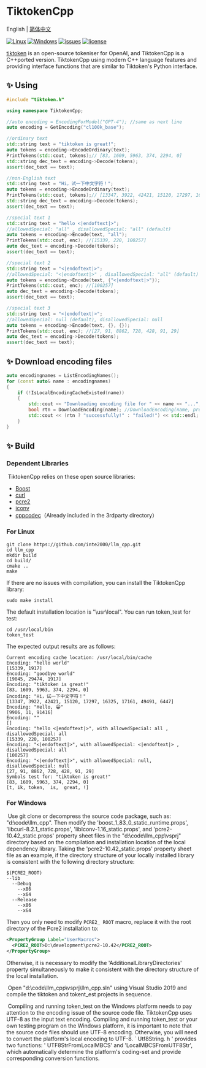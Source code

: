 # TiktokenCpp

English | [简体中文](README_zh.md)

[![Linux](https://badgen.net/badge/Linux/success/green?icon=github)](https://github.com/inte2000/llm_cpp/actions/workflows/CI.yml?query=branch%3Amaster)
[![Windows](https://badgen.net/badge/Windows/success/green?icon=github)](https://github.com/inte2000/llm_cpp/actions/workflows/CI.yml?query=branch%3Amaster)
[![issues](https://badgen.net/github/issues/inte2000/llm_cpp?icon=github)](https://github.com/inte2000/llm_cpp/issues)
[![license](https://badgen.net/github/license/inte2000/llm_cpp?icon=github)](LICENSE)



[tiktoken](https://github.com/openai/tiktoken) is an open-source tokeniser for OpenAI, and TiktokenCpp is a C++ported version. TiktokenCpp using modern C++ language features and providing interface functions that are similar to Tiktoken's Python interface.  



## ✨ Using

```c++
#include "tiktoken.h"

using namespace TiktokenCpp;

//auto encoding = EncodingForModel("GPT-4"); //same as next line
auto encoding = GetEncoding("cl100k_base");

//ordinary text 
std::string text = "tiktoken is great!";
auto tokens = encoding->EncodeOrdinary(text);
PrintTokens(std::cout, tokens);// [83, 1609, 5963, 374, 2294, 0]
std::string dec_text = encoding->Decode(tokens);
assert(dec_text == text);

//non-English text
std::string text = "Hi，试一下中文字符！";
auto tokens = encoding->EncodeOrdinary(text);
PrintTokens(std::cout, tokens);// [13347, 3922, 42421, 15120, 17297, 16325, 17161, 49491, 6447]
std::string dec_text = encoding->Decode(tokens);
assert(dec_text == text);

//special text 1
std::string text = "hello <|endoftext|>";
//allowedSpecial: "all" , disallowedSpecial: "all" (default)
auto tokens = encoding->Encode(text, "all"); 
PrintTokens(std::cout, enc); //[15339, 220, 100257]
auto dec_text = encoding->Decode(tokens);
assert(dec_text == text);

//special text 2
std::string text = "<|endoftext|>";
//allowedSpecial: "<|endoftext|>" , disallowedSpecial: "all" (default)
auto tokens = encoding->Encode(text, {"<|endoftext|>"});
PrintTokens(std::cout, enc); //[100257]
auto dec_text = encoding->Decode(tokens);
assert(dec_text == text);

//special text 3
std::string text = "<|endoftext|>";
//allowedSpecial: null (default), disallowedSpecial: null
auto tokens = encoding->Encode(text, {}, {});
PrintTokens(std::cout, enc); //[27, 91, 8862, 728, 428, 91, 29]
auto dec_text = encoding->Decode(tokens);
assert(dec_text == text);
```

## ✨ Download encoding files

```c++
auto encodingnames = ListEncodingNames();
for (const auto& name : encodingnames)
{
    if (!IsLocalEncodingCacheExisted(name))
    {
        std::cout << "Downloading encoding file for " << name << "...";
        bool rtn = DownloadEncoding(name); //DownloadEncoding(name, proxy);
        std::cout << (rtn ? "successfully!" : "failed!") << std::endl;
    }
}
```



## ✨ Build

### Dependent Libraries 

​        TiktokenCpp relies on these open source libraries: 

- [Boost](https://www.boost.org)
- [curl](https://curl.se/libcurl/)
- [pcre2](https://github.com/PCRE2Project/pcre2)
- [iconv](https://www.gnu.org/software/libiconv/)
- [cppcodec](https://github.com/tplgy/cppcodec)（Already included in the 3rdparty directory）

### For Linux

```shell
git clone https://github.com/inte2000/llm_cpp.git
cd llm_cpp
mkdir build
cd build/
cmake ..
make
```

If there are no issues with compilation, you can install the TiktokenCpp library:

```shell
sudo make install
```

The default installation location is "\usr\local". You can run token_test for test:

```shell
cd /usr/local/bin
token_test
```

The expected output results are as follows:

```text
Current encoding cache location: /usr/local/bin/cache
Encoding: "hello world"
[15339, 1917]
Encoding: "goodbye world"
[19045, 29474, 1917]
Encoding: "tiktoken is great!"
[83, 1609, 5963, 374, 2294, 0]
Encoding: "Hi，试一下中文字符！"
[13347, 3922, 42421, 15120, 17297, 16325, 17161, 49491, 6447]
Encoding: "Hello, 😀"
[9906, 11, 91416]
Encoding: ""
[]
Encoding: "hello <|endoftext|>", with allowedSpecial: all , disallowedSpecial: all
[15339, 220, 100257]
Encoding: "<|endoftext|>", with allowedSpecial: <|endoftext|> , disallowedSpecial: all
[100257]
Encoding: "<|endoftext|>", with allowedSpecial: null, disallowedSpecial: null
[27, 91, 8862, 728, 428, 91, 29]
Symbols test for: "tiktoken is great!"
[83, 1609, 5963, 374, 2294, 0]
[t, ik, token,  is,  great, !]
```

### For Windows

​        Use git clone or decompress the source code package, such as: "d:\code\llm_cpp". Then modify the 'boost_1_83_0_static_runtime.props', 'libcurl-8.2.1_static.props', 'libIconv-1.16_static.props', and 'pcre2-10.42_static.props' property sheet files in the  "d:\code\llm_cpp\vsprj" directory based on the compilation and installation location of the local dependency library.  Taking the 'pcre2-10.42_static.props' property sheet file as an example, if the directory structure of your locally installed library is consistent with the following directory structure:  

```
$(PCRE2_ROOT)
--lib
  --Debug
    --x86
    --x64
  --Release
    --x86
    --x64    
```

Then you only need to modify ` PCRE2_ ROOT ` macro, replace it with the root directory of the Pcre2 installation to:

```xml
<PropertyGroup Label="UserMacros">
  <PCRE2_ROOT>D:\development\pcre2-10.42</PCRE2_ROOT>
</PropertyGroup>
```

Otherwise, it is necessary to modify the 'AdditionalLibraryDirectories' property simultaneously to make it consistent with the directory structure of the local installation.

​        Open "d:\code\llm_cpp\vsprj\llm_cpp.sln" using Visual Studio 2019 and compile the tiktoken and tokent_est projects in sequence.  

​        Compiling and running token_test on the Windows platform needs to pay attention to the encoding issue of the source code file. TiktokenCpp uses UTF-8 as the input text encoding. Compiling and running token_test or your own testing program on the Windows platform, it is important to note that the source code files should use UTF-8 encoding. Otherwise, you will need to convert the platform's local encoding to UTF-8. ` Utf8String. h ' provides two functions: ' UTF8StrFromLocalMBCS' and 'LocalMBCSFromUTF8Str', which automatically determine the platform's coding-set and provide corresponding conversion functions.
